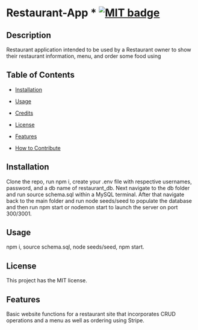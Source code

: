 # Restaurant-App * [![MIT badge](https://img.shields.io/badge/license-MIT-blue.svg "MIT badge")](https://choosealicense.com/licenses/mit/)

## Description

Restaurant application intended to be used by a Restaurant owner to show their restaurant information, menu, and order some food using

## Table of Contents

* [Installation](#installation)

* [Usage](#usage)

* [Credits](#credits)

* [License](#license)

* [Features](#features)

* [How to Contribute](#contribute)

## Installation

Clone the repo, run npm i, create your .env file with respective usernames, password, and a db name of restaurant_db. Next navigate to the db folder and run source schema.sql within a MySQL terminal. After that navigate back to the main folder and run node seeds/seed to populate the database and then run npm start or nodemon start to launch the server on port 300/3001.

## Usage

npm i, source schema.sql, node seeds/seed, npm start.

## License

This project has the MIT license.

## Features

Basic website functions for a restaurant site that incorporates CRUD operations and a menu as well as ordering using Stripe.
